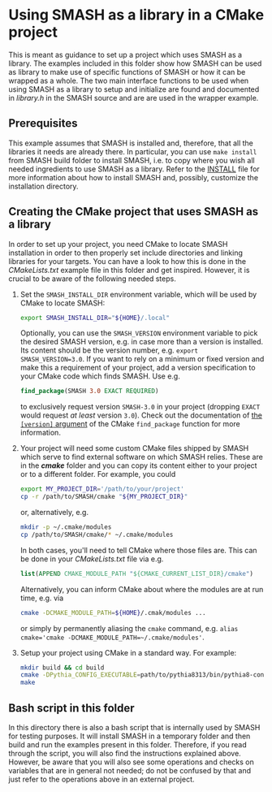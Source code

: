 # Using SMASH as a library in a CMake project

This is meant as guidance to set up a project which uses SMASH as a library.
The examples included in this folder show how SMASH can be used as library to make use of specific functions of SMASH or how it can be wrapped as a whole.
The two main interface functions to be used when using SMASH as a library to setup and initialize are found and documented in _library.h_ in the SMASH source and are are used in the wrapper example.

## Prerequisites

This example assumes that SMASH is installed and, therefore, that all the libraries it needs are already there.
In particular, you can use `make install` from SMASH build folder to install SMASH, i.e. to copy where you wish all needed ingredients to use SMASH as a library.
Refer to the [INSTALL](../../INSTALL.md) file for more information about how to install SMASH and, possibly, customize the installation directory.

## Creating the CMake project that uses SMASH as a library

In order to set up your project, you need CMake to locate SMASH installation in order to then properly set include directories and linking libraries for your targets.
You can have a look to how this is done in the _CMakeLists.txt_ example file in this folder and get inspired.
However, it is crucial to be aware of the following needed steps.

1. Set the `SMASH_INSTALL_DIR` environment variable, which will be used by CMake to locate SMASH:
   ```bash
   export SMASH_INSTALL_DIR="${HOME}/.local"
   ```
   Optionally, you can use the `SMASH_VERSION` environment variable to pick the desired SMASH version, e.g. in case more than a version is installed.
   Its content should be the version number, e.g. `export SMASH_VERSION=3.0`.
   If you want to rely on a minimum or fixed version and make this a requirement of your project, add a version specification to your CMake code which finds SMASH.
   Use e.g.
   ```cmake
   find_package(SMASH 3.0 EXACT REQUIRED)
   ```
   to exclusively request version `SMASH-3.0` in your project (dropping `EXACT` would request _at least_ version `3.0`).
   Check out the documentation of [the `[version]` argument](https://cmake.org/cmake/help/latest/command/find_package.html#basic-signature) of the CMake `find_package` function for more information.

2. Your project will need some custom CMake files shipped by SMASH which serve to find external software on which SMASH relies.
   These are in the ***cmake*** folder and you can copy its content either to your project or to a different folder.
   For example, you could
   ```bash
   export MY_PROJECT_DIR='/path/to/your/project'
   cp -r /path/to/SMASH/cmake "${MY_PROJECT_DIR}"
   ```
   or, alternatively, e.g.
   ```bash
   mkdir -p ~/.cmake/modules
   cp /path/to/SMASH/cmake/* ~/.cmake/modules
   ```
   In both cases, you'll need to tell CMake where those files are.
   This can be done in your _CMakeLists.txt_ file via e.g.
   ```cmake
   list(APPEND CMAKE_MODULE_PATH "${CMAKE_CURRENT_LIST_DIR}/cmake")
   ```
   Alternatively, you can inform CMake about where the modules are at run time, e.g. via
   ```bash
   cmake -DCMAKE_MODULE_PATH=${HOME}/.cmak/modules ...
   ```
   or simply by permanently aliasing the `cmake` command, e.g. `alias cmake='cmake -DCMAKE_MODULE_PATH=~/.cmake/modules'`.

3. Setup your project using CMake in a standard way. For example:
   ```bash
   mkdir build && cd build
   cmake -DPythia_CONFIG_EXECUTABLE=path/to/pythia8313/bin/pythia8-config "${MY_PROJECT_DIR}"
   make
   ```

## Bash script in this folder

In this directory there is also a bash script that is internally used by SMASH for testing purposes.
It will install SMASH in a temporary folder and then build and run the examples present in this folder.
Therefore, if you read through the script, you will also find the instructions explained above.
However, be aware that you will also see some operations and checks on variables that are in general not needed; do not be confused by that and just refer to the operations above in an external project.
